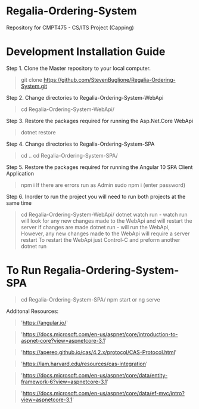 # Regalia-Ordering-System
Repository for CMPT475 - CS/ITS Project (Capping)


# Development Installation Guide

Step 1. Clone the Master repository to your local computer.
> git clone https://github.com/StevenBuglione/Regalia-Ordering-System.git

Step 2. Change directories to Regalia-Ordering-System-WebApi
> cd Regalia-Ordering-System-WebApi/

Step 3. Restore the packages required for running the Asp.Net.Core WebApi
> dotnet restore

Step 4. Change directories to Regalia-Ordering-System-SPA
> cd ..
> cd Regalia-Ordering-System-SPA/

Step 5. Restore the packages required for running the Angular 10 SPA Client Application
> npm i 
> If there are errors run as Admin
> sudo npm i (enter password)

Step 6. Inorder to run the project you will need to run both projects at the same time
> cd Regalia-Ordering-System-WebApi/
> dotnet watch run - watch run will look for any new changes made to the WebApi and will restart the server if changes are made
> dotnet run - will run the WebApi, However, any new changes made to the WebApi will require a server restart
> To restart the WebApi just Control-C and preform another dotnet run 
# To Run Regalia-Ordering-System-SPA 
> cd Regalia-Ordering-System-SPA/
> npm start or ng serve

Additonal Resources:
>'https://angular.io/'

>'https://docs.microsoft.com/en-us/aspnet/core/introduction-to-aspnet-core?view=aspnetcore-3.1'

>'https://apereo.github.io/cas/4.2.x/protocol/CAS-Protocol.html'

>'https://iam.harvard.edu/resources/cas-integration'

>'https://docs.microsoft.com/en-us/aspnet/core/data/entity-framework-6?view=aspnetcore-3.1'

>'https://docs.microsoft.com/en-us/aspnet/core/data/ef-mvc/intro?view=aspnetcore-3.1'
